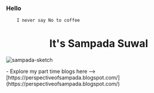 
### Hello
        I never say No to coffee
           
<h1 align="center">It's Sampada Suwal</h1
<p align="left"> <img src="https://komarev.com/ghpvc/?username=sampada-sketch&label=Profile%20views&color=0e75b6&style=flat" alt="sampada-sketch" /> </p>
- Explore my part time blogs here --> [https://perspectiveofsampada.blogspot.com/](https://perspectiveofsampada.blogspot.com/)




